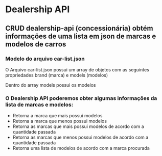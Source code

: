 # Dealership API

## CRUD dealership-api (concessionária) obtém informações de uma lista em json de marcas e modelos de carros

### Modelo do arquivo car-list.json

O Arquivo car-list.json possui um array de objetos com as seguintes propriedades
brand (marca) e models (modelos)

Dentro do array models possui os modelos

### O Dealership API poderemos obter algumas informações da lista de marcas e modelos:

- Retorna a marca que mais possui modelos<br>
- Retorna a marca que menos possui modelos<br>
- Retorna as marcas que mais possui modelos de acordo com a quantidade passada<br>
- Retorna as marcas que menos possui modelos de acordo com a quantidade passada<br>
- Retorna uma lista de modelos de acordo com a marca procurada<br>
